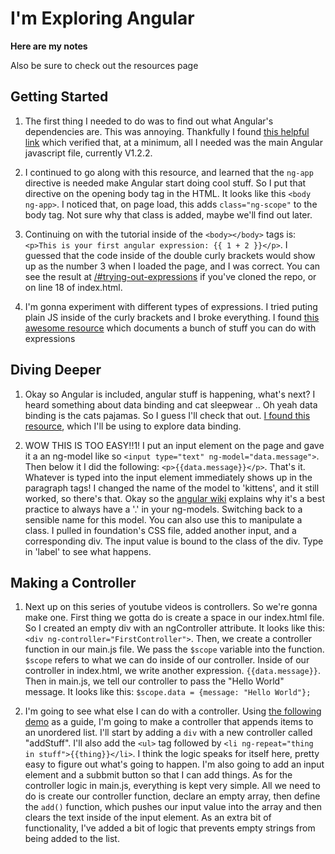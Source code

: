 I'm Exploring Angular
=========

**Here are my notes**

Also be sure to check out the resources page

Getting Started
-------------

1. The first thing I needed to do was to find out what Angular's dependencies are. This was annoying. Thankfully I found [this helpful link](http://fdietz.github.io/recipes-with-angular-js/introduction/including-the-angular-library-code-in-an-html-page.html) which verified that, at a minimum, all I needed was the main Angular javascript file, currently V1.2.2.

2. I continued to go along with this resource, and learned that the ``ng-app`` directive is needed make Angular start doing cool stuff. So I put that directive on the opening body tag in the HTML. It looks like this ``<body ng-app>``. I noticed that, on page load, this adds ``class="ng-scope"`` to the body tag. Not sure why that class is added, maybe we'll find out later.

3. Continuing on with the tutorial inside of the ``<body></body>`` tags is: ``<p>This is your first angular expression: {{ 1 + 2 }}</p>``. I guessed that the code inside of the double curly brackets would show up as the number 3 when I loaded the page, and I was correct. You can see the result at [/#trying-out-expressions](/#trying-out-expressions) if you've cloned the repo, or on line 18 of index.html. 

4. I'm gonna experiment with different types of expressions. I tried puting plain JS inside of the curly brackets and I broke everything. I found [this awesome resource](http://teropa.info/images/angular_expressions_cheatsheet.pdf) which documents a bunch of stuff you can do with expressions

Diving Deeper
------------

1. Okay so Angular is included, angular stuff is happening, what's next? I heard something about data binding and cat sleepwear .. Oh yeah data binding is the cats pajamas. So I guess I'll check that out. [I found this resource](https://www.youtube.com/playlist?list=PLP6DbQBkn9ymGQh2qpk9ImLHdSH5T7yw7), which I'll be using to explore data binding.

2. WOW THIS IS TOO EASY!!1! I put an input element on the page and gave it a an ng-model like so ``<input type="text" ng-model="data.message">``. Then below it I did the following: ``<p>{{data.message}}</p>``. That's it. Whatever is typed into the input element immediately shows up in the paragraph tags! I changed the name of the model to 'kittens', and it still worked, so there's that. Okay so the [angular wiki](https://github.com/angular/angular.js/wiki/Understanding-Scopes) explains why it's a best practice to always have a '.' in your ng-models. Switching back to a sensible name for this model. You can also use this to manipulate a class. I pulled in foundation's CSS file, added another input, and a corresponding div. The input value is bound to the class of the div. Type in 'label' to see what happens.

Making a Controller
-------------------

1. Next up on this series of youtube videos is controllers. So we're gonna make one. First thing we gotta do is create a space in our index.html file. So I created an empty div with an ngController attribute. It looks like this: ``<div ng-controller="FirstController">``. Then, we create a controller function in our main.js file. We pass the ``$scope`` variable into the function.  ``$scope`` refers to what we can do inside of our controller. Inside of our controller in index.html, we write another expression. ``{{data.message}}``. Then in main.js, we tell our controller to pass the "Hello World" message. It looks like this: ``$scope.data = {message: "Hello World"};``

2. I'm going to see what else I can do with a controller. Using [the following demo](http://viralpatel.net/blogs/angularjs-controller-tutorial/) as a guide, I'm going to make a controller that appends items to an unordered list. I'll start by adding a ``div`` with a new controller called "addStuff". I'll also add the ``<ul>`` tag followed by ``<li ng-repeat="thing in stuff">{{thing}}</li>``. I think the logic speaks for itself here, pretty easy to figure out what's going to happen. I'm also going to add an input element and a subbmit button so that I can add things. As for the controller logic in main.js, everything is kept very simple. All we need to do is create our controller function, declare an empty array, then define the ``add()`` function, which pushes our input value into the array and then clears the text inside of the input element. As an extra bit of functionality, I've added a bit of logic that prevents empty strings from being added to the list.